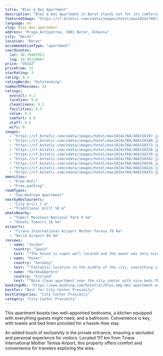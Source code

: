 ```yaml
---
title: "Blei & Dei Apartment"
description: "Blei & Dei Apartment in Berat stands out for its comfortable, air-conditioned accommodations, with a balcony and complimentary WiFi access."
featuredImage: "https://cf.bstatic.com/xdata/images/hotel/max1024x768/468158197.jpg?k=d3492628547db21c8ab677564bac7ce745b19bdafbd3e539b05e6366bfc6e9ab&o=&hp=1"
language: en
slug: blei-dei-apartment
address: "Rruga Antipatrea, 5001 Berat, Albania"
city: "Berat"
location: "Berat"
accommodationType: "apartment"
coordinates:
  lat: 40.70487851
  lng: 19.95138867
price: "US$32"
priceFrom: 32
starRating: 3
rating: 9.2
ratingWords: "Outstanding"
numberOfReviews: 32
ratings:
  overall: 9.2
  location: 9.8
  cleanliness: 9.1
  facilities: 8.5
  value: 9.3
  comfort: 8.8
  staff: 9.5
  wifi: 0
images:
  - "https://cf.bstatic.com/xdata/images/hotel/max1024x768/468158197.jpg?k=d3492628547db21c8ab677564bac7ce745b19bdafbd3e539b05e6366bfc6e9ab&o=&hp=1"
  - "https://cf.bstatic.com/xdata/images/hotel/max1024x768/468158360.jpg?k=cc7cb7ed1a39f7a755f00fae268a4ea4e2f1679f76ccc9dd1cfc344959cac1b2&o=&hp=1"
  - "https://cf.bstatic.com/xdata/images/hotel/max1024x768/468158373.jpg?k=b3bf2a9f5141a20fd87ce482819eabbe1763494e6883f559b1e4277d1a48be6a&o=&hp=1"
  - "https://cf.bstatic.com/xdata/images/hotel/max1024x768/468158326.jpg?k=d91c2123c1f912cfafc8cfd690bae9814cdf165a647523620ef11424e07083ee&o=&hp=1"
  - "https://cf.bstatic.com/xdata/images/hotel/max1024x768/468158370.jpg?k=afa2cbfc85cfb1f09411f37b3732107cdf6277ce3503a8b14c286e8f6f75f3a7&o=&hp=1"
  - "https://cf.bstatic.com/xdata/images/hotel/max1024x768/468158382.jpg?k=2d140875a13bbcaa4e6313a7c121f3b2b4162420d97606e035d98f67bd0e46c8&o=&hp=1"
  - "https://cf.bstatic.com/xdata/images/hotel/max1024x768/468158436.jpg?k=767b85a16203d7321b1649134acb4b1be809ad3cdc3bd205db012a8706ee566a&o=&hp=1"
  - "https://cf.bstatic.com/xdata/images/hotel/max1024x768/468158424.jpg?k=da338dfedbdc50904950871a17d27ec5e119a7689204206eb8ad6ffe50a74a44&o=&hp=1"
  - "https://cf.bstatic.com/xdata/images/hotel/max1024x768/468158453.jpg?k=b120b33ba3aec5466a1a429d9063062354ab15c6d5aef34d8e88c899bfa26c9a&o=&hp=1"
amenities:
  - "Free WiFi"
  - "Free parking"
roomTypes:
  - "Two-Bedroom Apartment"
nearbyRestaurants:
  - "City Grill 7 m"
  - "Traditional Grill 50 m"
whatsNearby:
  - "Tomorr Mountain National Park 9 km"
  - "Sheshi Tomorri 16 km"
airports:
  - "Tirana International Airport Mother Teresa 79 km"
  - "Ohrid Airport 84 km"
reviews:
  - name: "Jordan"
    country: "Spain"
    text: "“The house is super well located and the owner was very nice and educated and helpful. Plenty of facilities and tools for cook and have a shower, very good and clean.”"
  - name: "Peter"
    country: "Germany"
    text: "“Fantastic location in the middle of the city, everything is within walking distance. Very nice bedroom, and the second bedroom has a balcony overlooking the mosque and promenade. Plenty of cafes and restaurants around the corner. Nice owners who...”"
  - name: "Markku&barbro"
    country: "Finland"
    text: "“Nice clean apartment near the city center with nice beds.The owner speaks english.”"
bookingURL: "https://www.booking.com/hotel/al/blei-amp-dei-apartment.en-gb.html?aid=8035640"
bestFor: "Best for City Center Proximity"
bestCategories: "City Center Proximity"
category: "City Center Proximity"
---
```


This apartment boasts two well-appointed bedrooms, a kitchen equipped with everything guests might need, and a bathroom. Convenience is key, with towels and bed linen provided for a hassle-free stay. 

An added touch of exclusivity is the private entrance, ensuring a secluded and personal experience for visitors. Located 117 km from Tirana International Mother Teresa Airport, this property offers comfort and convenience for travelers exploring the area.